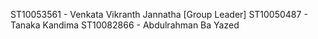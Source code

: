 ST10053561 - Venkata Vikranth Jannatha [Group Leader]
ST10050487 - Tanaka Kandima 
ST10082866  - Abdulrahman Ba Yazed
